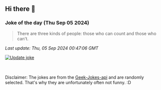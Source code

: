 ## Hi there 👋

### Joke of the day (Thu Sep 05 2024)
<!-- joke -->
>There are three kinds of people: those who can count and those who can’t.
<!-- /joke -->

*Last update: Thu, 05 Sep 2024 00:47:06 GMT*

[![Update joke](https://github.com/nclskfm/nclskfm/actions/workflows/joke.yml/badge.svg)](https://github.com/nclskfm/nclskfm/actions/workflows/joke.yml)

<br><br>
Disclaimer: The jokes are from the [Geek-Jokes-api](https://github.com/sameerkumar18/geek-joke-api) and are randomly selected. That's why they are unfortunately often not funny. :D
